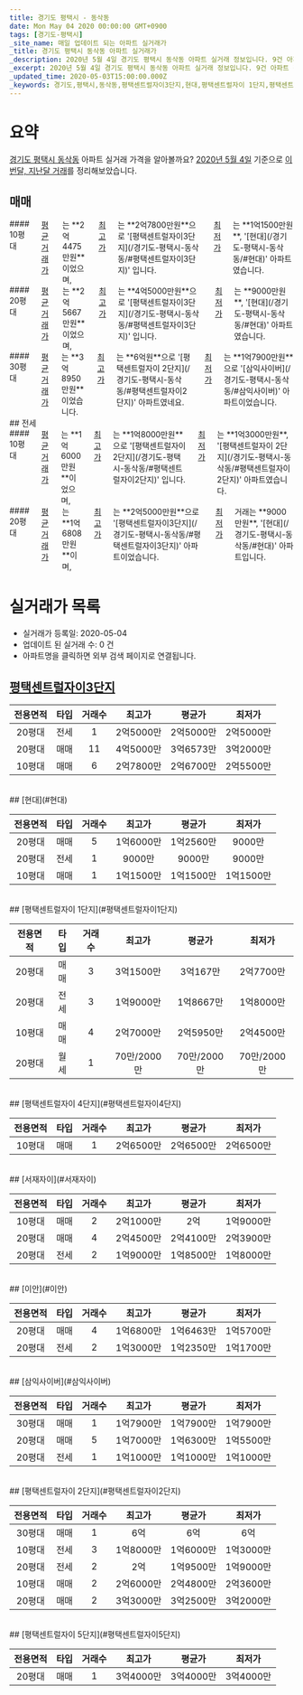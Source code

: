 ```yaml
---
title: 경기도 평택시 - 동삭동
date: Mon May 04 2020 00:00:00 GMT+0900
tags: [경기도-평택시]
_site_name: 매일 업데이트 되는 아파트 실거래가
_title: 경기도 평택시 동삭동 아파트 실거래가
_description: 2020년 5월 4일 경기도 평택시 동삭동 아파트 실거래 정보입니다. 9건 아파트 정보가 있습니다.
_excerpt: 2020년 5월 4일 경기도 평택시 동삭동 아파트 실거래 정보입니다. 9건 아파트 정보가 있습니다.
_updated_time: 2020-05-03T15:00:00.000Z
_keywords: 경기도,평택시,동삭동,평택센트럴자이3단지,현대,평택센트럴자이 1단지,평택센트럴자이 4단지,서재자이,이안,삼익사이버,평택센트럴자이 2단지,평택센트럴자이 5단지
---
```





# 요약
<ins>경기도 평택시 동삭동</ins> 아파트 실거래 가격을 알아볼까요? <ins>2020년 5월 4일</ins> 기준으로 <ins>이번달, 지난달 거래</ins>를 정리해보았습니다.

## 매매
<div class="container">
<div class="six columns" markdown="1">
#### 10평대
<ins>평균 거래가</ins>는 **2억4475만원**이었으며, <ins>최고가</ins>는 **2억7800만원**으로 '[평택센트럴자이3단지](/경기도-평택시-동삭동/#평택센트럴자이3단지)' 입니다. <ins>최저가</ins>는 **1억1500만원**, '[현대](/경기도-평택시-동삭동/#현대)' 아파트였습니다.
</div>
<div class="six columns" markdown="1">
#### 20평대
<ins>평균 거래가</ins>는 **2억5667만원**이었으며, <ins>최고가</ins>는 **4억5000만원**으로 '[평택센트럴자이3단지](/경기도-평택시-동삭동/#평택센트럴자이3단지)' 입니다. <ins>최저가</ins>는 **9000만원**, '[현대](/경기도-평택시-동삭동/#현대)' 아파트였습니다.
</div>
</div>
<div class="container">
<div class="twelve columns" markdown="1">
#### 30평대
<ins>평균 거래가</ins>는 **3억8950만원**이었습니다. <ins>최고가</ins>는 **6억원**으로 '[평택센트럴자이 2단지](/경기도-평택시-동삭동/#평택센트럴자이2단지)' 아파트였네요. <ins>최저가</ins>는 **1억7900만원**으로 '[삼익사이버](/경기도-평택시-동삭동/#삼익사이버)' 아파트이었습니다.
</div>
</div>
## 전세
<div class="container">
<div class="six columns" markdown="1">
#### 10평대
<ins>평균 거래가</ins>는 **1억6000만원**이었으며, <ins>최고가</ins>는 **1억8000만원**으로 '[평택센트럴자이 2단지](/경기도-평택시-동삭동/#평택센트럴자이2단지)' 입니다. <ins>최저가</ins>는 **1억3000만원**, '[평택센트럴자이 2단지](/경기도-평택시-동삭동/#평택센트럴자이2단지)' 아파트였습니다.
</div>
<div class="six columns" markdown="1">
#### 20평대
<ins>평균 거래가</ins>는 **1억6808만원**이며, <ins>최고가</ins>는 **2억5000만원**으로 '[평택센트럴자이3단지](/경기도-평택시-동삭동/#평택센트럴자이3단지)' 아파트이었습니다. <ins>최저가</ins> 거래는 **9000만원**, '[현대](/경기도-평택시-동삭동/#현대)' 아파트입니다.
</div>
</div>



# 실거래가 목록
- 실거래가 등록일: 2020-05-04
- 업데이트 된 실거래 수: 0 건
- 아파트명을 클릭하면 외부 검색 페이지로 연결됩니다.

## [평택센트럴자이3단지](#평택센트럴자이3단지)

|전용면적|타입|거래수|최고가|평균가|최저가|
|:---:|:---:|:---:|:---:|:---:|:---:|
|20평대|<span class="deal-type-2">전세</span>|1|2억5000만|2억5000만|2억5000만|
|20평대|<span class="deal-type-1">매매</span>|11|4억5000만|3억6573만|3억2000만|
|10평대|<span class="deal-type-1">매매</span>|6|2억7800만|2억6700만|2억5500만|

<br/>
## [현대](#현대)

|전용면적|타입|거래수|최고가|평균가|최저가|
|:---:|:---:|:---:|:---:|:---:|:---:|
|20평대|<span class="deal-type-1">매매</span>|5|1억6000만|1억2560만|9000만|
|20평대|<span class="deal-type-2">전세</span>|1|9000만|9000만|9000만|
|10평대|<span class="deal-type-1">매매</span>|1|1억1500만|1억1500만|1억1500만|

<br/>
## [평택센트럴자이 1단지](#평택센트럴자이1단지)

|전용면적|타입|거래수|최고가|평균가|최저가|
|:---:|:---:|:---:|:---:|:---:|:---:|
|20평대|<span class="deal-type-1">매매</span>|3|3억1500만|3억167만|2억7700만|
|20평대|<span class="deal-type-2">전세</span>|3|1억9000만|1억8667만|1억8000만|
|10평대|<span class="deal-type-1">매매</span>|4|2억7000만|2억5950만|2억4500만|
|20평대|<span class="deal-type-3">월세</span>|1|70만/2000만|70만/2000만|70만/2000만|

<br/>
## [평택센트럴자이 4단지](#평택센트럴자이4단지)

|전용면적|타입|거래수|최고가|평균가|최저가|
|:---:|:---:|:---:|:---:|:---:|:---:|
|10평대|<span class="deal-type-1">매매</span>|1|2억6500만|2억6500만|2억6500만|

<br/>
## [서재자이](#서재자이)

|전용면적|타입|거래수|최고가|평균가|최저가|
|:---:|:---:|:---:|:---:|:---:|:---:|
|10평대|<span class="deal-type-1">매매</span>|2|2억1000만|2억|1억9000만|
|20평대|<span class="deal-type-1">매매</span>|4|2억4500만|2억4100만|2억3900만|
|20평대|<span class="deal-type-2">전세</span>|2|1억9000만|1억8500만|1억8000만|

<br/>
## [이안](#이안)

|전용면적|타입|거래수|최고가|평균가|최저가|
|:---:|:---:|:---:|:---:|:---:|:---:|
|20평대|<span class="deal-type-1">매매</span>|4|1억6800만|1억6463만|1억5700만|
|20평대|<span class="deal-type-2">전세</span>|2|1억3000만|1억2350만|1억1700만|

<br/>
## [삼익사이버](#삼익사이버)

|전용면적|타입|거래수|최고가|평균가|최저가|
|:---:|:---:|:---:|:---:|:---:|:---:|
|30평대|<span class="deal-type-1">매매</span>|1|1억7900만|1억7900만|1억7900만|
|20평대|<span class="deal-type-1">매매</span>|5|1억7000만|1억6300만|1억5500만|
|20평대|<span class="deal-type-2">전세</span>|1|1억1000만|1억1000만|1억1000만|

<br/>
## [평택센트럴자이 2단지](#평택센트럴자이2단지)

|전용면적|타입|거래수|최고가|평균가|최저가|
|:---:|:---:|:---:|:---:|:---:|:---:|
|30평대|<span class="deal-type-1">매매</span>|1|6억|6억|6억|
|10평대|<span class="deal-type-2">전세</span>|3|1억8000만|1억6000만|1억3000만|
|20평대|<span class="deal-type-2">전세</span>|2|2억|1억9500만|1억9000만|
|10평대|<span class="deal-type-1">매매</span>|2|2억6000만|2억4800만|2억3600만|
|20평대|<span class="deal-type-1">매매</span>|2|3억3000만|3억2500만|3억2000만|

<br/>
## [평택센트럴자이 5단지](#평택센트럴자이5단지)

|전용면적|타입|거래수|최고가|평균가|최저가|
|:---:|:---:|:---:|:---:|:---:|:---:|
|20평대|<span class="deal-type-1">매매</span>|1|3억4000만|3억4000만|3억4000만|

<br/>




